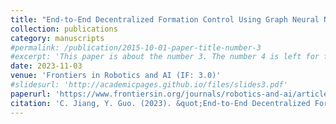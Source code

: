 ```yaml
---
title: "End-to-End Decentralized Formation Control Using Graph Neural Network Based Learning Method"
collection: publications
category: manuscripts
#permalink: /publication/2015-10-01-paper-title-number-3
#excerpt: 'This paper is about the number 3. The number 4 is left for future work.'
date: 2023-11-03
venue: 'Frontiers in Robotics and AI (IF: 3.0)'
#slidesurl: 'http://academicpages.github.io/files/slides3.pdf'
paperurl: 'https://www.frontiersin.org/journals/robotics-and-ai/articles/10.3389/frobt.2023.1285412/full'
citation: 'C. Jiang, Y. Guo. (2023). &quot;End-to-End Decentralized Formation Control Using Graph Neural Network Based Learning Method.&quot; <i>Frontiers in Robotics and AI</i>. 10. p 1285412.'
---
```

